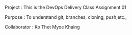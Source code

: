 Project : This is the DevOps Delivery Class Assignment 01

Purpose	: To understand git, branches, cloning, push,etc.,

Collaborator : Ko Thet Myoe Khaing
